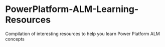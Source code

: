 # PowerPlatform-ALM-Learning-Resources
Compilation of interesting resources to help you learn Power Platform ALM concepts

